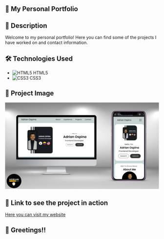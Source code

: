 ## :rocket: My Personal Portfolio

## :page_with_curl: Description

Welcome to my personal portfolio! Here you can find some of the projects I have worked on and contact information.

## :hammer_and_wrench: Technologies Used

- ![HTML5](https://img.icons8.com/color/48/000000/html-5--v1.png) HTML5
- ![CSS3](https://img.icons8.com/color/48/000000/css3.png) CSS3

## :camera_flash: Project Image

![My Project](https://github.com/Adrian97G/My-Web-Site/blob/main/Images/mi%20web%20site.png)

## :link: Link to see the project in action

[Here you can visit my website](https://mywebsite-dev.netlify.app)

## :wave: Greetings!!
